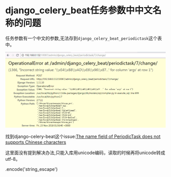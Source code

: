 

# django_celery_beat任务参数中中文名称的问题

任务参数有一个中文的参数,无法存到`django_celery_beat_periodictask`这个表中。

![](https://raw.githubusercontent.com/jerrychan807/imggg/master/006tNbRwgy1fxhrj819z6j31h40p2qry.jpg)

找到django-celery-beat这个issue:[The name field of PeriodicTask does not supports Chinese characters](https://github.com/celery/django-celery-beat/issues/10)

这里面没有提到解决办法,只能入库用unicode编码，读取的时候再将unicode转成utf-8。


.encode('string_escape')
